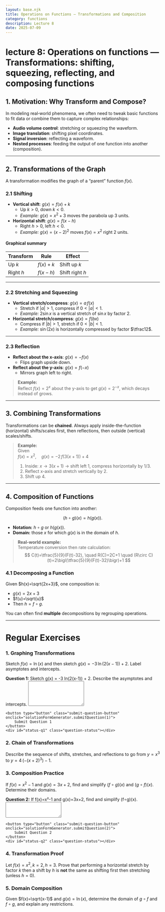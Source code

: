 ```yaml
---
layout: base.njk
title: Operations on Functions — Transformations and Composition
category: functions
description: Lecture 8
date: 2025-07-09
---
```


# lecture 8: Operations on functions — Transformations: shifting, squeezing, reflecting, and composing functions

## 1. Motivation: Why Transform and Compose?

In modeling real‐world phenomena, we often need to tweak basic functions to fit data or combine them to capture complex relationships:

- **Audio volume control**: stretching or squeezing the waveform.
- **Image translation**: shifting pixel coordinates.
- **Signal inversion**: reflecting a waveform.
- **Nested processes**: feeding the output of one function into another (composition). 

---

## 2. Transformations of the Graph

A transformation modifies the graph of a “parent” function $f(x)$.  

### 2.1 Shifting

- **Vertical shift**: $g(x)=f(x)+k$
  - Up $k>0$, down $k<0$.  
  - *Example:* $g(x)=x^2+3$ moves the parabola up 3 units. 
- **Horizontal shift**: $g(x)=f(x-h)$
  - Right $h>0$, left $h<0$.  
  - *Example:* $g(x)=(x-2)^2$ moves $f(x)=x^2$ right 2 units. 

#### Graphical summary

| Transform      | Rule                | Effect                |
|----------------|---------------------|-----------------------|
| Up $k$       | $f(x)+k$          | Shift up $k$        |
| Right $h$    | $f(x-h)$          | Shift right $h$     |

---

### 2.2 Stretching and Squeezing

- **Vertical stretch/compress**: $g(x)=a\,f(x)$
  - Stretch if $|a|>1$, compress if $0<|a|<1$.
  - *Example:* $2\sin x$ is a vertical stretch of $\sin x$ by factor 2. 
- **Horizontal stretch/compress**: $g(x)=f(bx)$
  - Compress if $|b|>1$, stretch if $0<|b|<1$.
  - *Example:* $\sin(2x)$ is horizontally compressed by factor $\tfrac12$. 

---

### 2.3 Reflection

- **Reflect about the x-axis**: $g(x)=-f(x)$
  - Flips graph upside down.
- **Reflect about the y-axis**: $g(x)=f(-x)$
  - Mirrors graph left to right.

> **Example:**  
> Reflect $f(x)=2^x$ about the y-axis to get $g(x)=2^{-x}$, which decays instead of grows. 

---

## 3. Combining Transformations

Transformations can be **chained**.  Always apply inside-the-function (horizontal) shifts/scales first, then reflections, then outside (vertical) scales/shifts.

> **Example:**  
> Given  
> $f(x)=x^2,\quad
> g(x)=-2\,f(3(x+1)) + 4$
> 1. Inside: $x\to 3(x+1)$ → shift left 1, compress horizontally by 1/3.  
> 2. Reflect x-axis and stretch vertically by 2.  
> 3. Shift up 4. 

---

## 4. Composition of Functions

Composition feeds one function into another:

$$
(h\circ g)(x) = h\bigl(g(x)\bigr).
$$

- **Notation:** $h\circ g$ or $h(g(x))$.
- **Domain:** those $x$ for which $g(x)$ is in the domain of $h$.

> **Real-world example:**  
> Temperature conversion then rate calculation:
> $$
> C(t)=\tfrac{5}{9}(F(t)-32),
> \quad
> R(C)=2C+1
> \quad
> (R\circ C)(t)=2\bigl(\tfrac{5}{9}(F(t)-32)\bigr)+1
> $$

### 4.1 Decomposing a Function

Given $h(x)=\sqrt{2x+3}$, one composition is:

- $g(x)=2x+3$
- $f(u)=\sqrt{u}$
- Then $h=f\circ g$. 

You can often find **multiple** decompositions by regrouping operations. 

---

# Regular Exercises

<div id="student-info-container"></div>

### 1. Graphing Transformations

Sketch $f(x)=\ln(x)$ and then sketch $g(x)=-3\,\ln(2(x-1))+2$. Label asymptotes and intercepts.

<div class="question-section">
    <label for="q1">
        <strong>Question 1:</strong> Sketch g(x) = -3 ln(2(x-1)) + 2. Describe the asymptotes and intercepts.
    </label>
    <textarea 
        id="q1" 
        name="Graphing Transformation Answer" 
        class="form-control" 
        rows="5"></textarea>
    
    <button type="button" class="submit-question-button" onclick="solutionFormGenerator.submitQuestion(1)">
        Submit Question 1
    </button>
    <div id="status-q1" class="question-status"></div>
</div>

### 2. Chain of Transformations

   Describe the sequence of shifts, stretches, and reflections to go from $y=x^3$ to $y=4\,( - (x+2)^3 ) -1$.

### 3. Composition Practice

If $f(x)=x^2-1$ and $g(x)=3x+2$, find and simplify $(f\circ g)(x)$ and $(g\circ f)(x)$. Determine their domains.

<div class="question-section">
    <label for="q2">
        <strong>Question 2:</strong> If f(x)=x²-1 and g(x)=3x+2, find and simplify (f∘g)(x).
    </label>
    <textarea 
        id="q2" 
        name="Composition Answer" 
        class="form-control" 
        rows="3"></textarea>
    
    <button type="button" class="submit-question-button" onclick="solutionFormGenerator.submitQuestion(2)">
        Submit Question 2
    </button>
    <div id="status-q2" class="question-status"></div>
</div>

### 4. Transformation Proof

Let $f(x)=x^2, k=2, h=3$. 
Prove that performing a horizontal stretch by factor $k$ then a shift by $h$ is **not** the same as shifting first then stretching (unless $h=0$).

### 5. Domain Composition

Given $f(x)=\sqrt{x-1}$ and $g(x)=\ln(x)$, determine the domain of $g\circ f$ and $f\circ g$, and explain any restrictions.

<script>
window.solutionFormData = {
    lectureId: "Lecture 08: Operations on Functions",
    questions: [
        {
            text: "Sketch g(x) = -3 ln(2(x-1)) + 2. Describe the asymptotes and intercepts.",
            name: "Graphing Transformation Answer",
            rows: 5
        },
        {
            text: "If f(x)=x²-1 and g(x)=3x+2, find and simplify (f∘g)(x).",
            name: "Composition Answer", 
            rows: 3
        }
    ]
};
</script>

<script src="/js/solution-form-init.js"></script>




